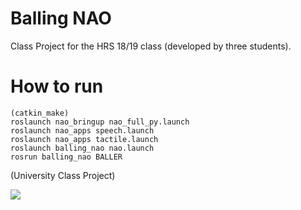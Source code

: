 # Balling NAO

Class Project for the HRS 18/19 class (developed by three students).

# How to run

```
(catkin_make)
roslaunch nao_bringup nao_full_py.launch
roslaunch nao_apps speech.launch
roslaunch nao_apps tactile.launch
roslaunch balling_nao nao.launch
rosrun balling_nao BALLER

```
(University Class Project)

[![](http://img.youtube.com/vi/zpTU9PEzSTk/0.jpg)](http://www.youtube.com/watch?v=zpTU9PEzSTk "Balling Nao")

